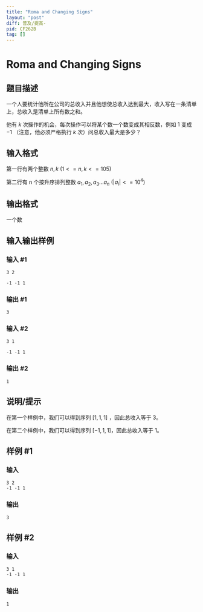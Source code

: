 ```yaml
---
title: "Roma and Changing Signs"
layout: "post"
diff: 普及/提高-
pid: CF262B
tag: []
---
```


# Roma and Changing Signs

## 题目描述

一个人要统计他所在公司的总收入并且他想使总收入达到最大，收入写在一条清单上，总收入是清单上所有数之和。

他有 $k$ 次操作的机会，每次操作可以将某个数一个数变成其相反数，例如 $1$ 变成 $−1$ （注意，他必须严格执行 $k$ 次）问总收入最大是多少？

## 输入格式

第一行有两个整数 $n,k$ $(1<=n,k<=105)$

第二行有 n 个按升序排列整数 $a_1, a_2, a_3 ... a_n$ $(|a_i|<=10^4)$

## 输出格式

一个数

## 输入输出样例
### 输入 #1               
	3 2
	-1 -1 1
### 输出 #1
	3
### 输入 #2
	3 1
	-1 -1 1
### 输出 #2
	1

## 说明/提示

在第一个样例中，我们可以得到序列 $[1,1,1]$ ，因此总收入等于 $3$。

在第二个样例中，我们可以得到序列 $[-1,1,1]$，因此总收入等于 $1$。

## 样例 #1

### 输入

```
3 2
-1 -1 1

```

### 输出

```
3

```

## 样例 #2

### 输入

```
3 1
-1 -1 1

```

### 输出

```
1

```

